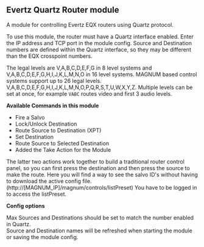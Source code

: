 ## Evertz Quartz Router module

A module for controlling Evertz EQX routers using Quartz protocol.

To use this module, the router must have a Quartz interface enabled. Enter the IP address and TCP port in the module config. Source and Destination numbers are defined within the Quartz interface, so they may be different than the EQX crosspoint numbers.

The legal levels are V,A,B,C,D,E,F,G in 8 level systems and V,A,B,C,D,E,F,G,H,I,J,K,L,M,N,O in 16 level systems. MAGNUM based control systems support up to 26 legal levels. V,A,B,C,D,E,F,G,H,I,J,K,L,M,N,O,P,Q,R,S,T,U,W,X,Y,Z.
Multiple levels can be set at once, for example `VABC` routes video and first 3 audio levels.

**Available Commands in this module**

-   Fire a Salvo
-   Lock/Unlock Destination
-   Route Source to Destination (XPT)
-   Set Destination
-   Route Source to Selected Destination
-	Added the Take Action for the Module

The latter two actions work together to build a traditional router control panel, so you can first press the destination and then press the source to make the route.
Here you will find a way to see the salvo ID's without having to download the active config file. (http://[MAGNUM_IP]/magnum/controls/listPreset)
You have to be logged in to access the listPreset.

**Config options**

Max Sources and Destinations should be set to match the number enabled in Quartz.  
Source and Destination names will be refreshed when starting the module or saving the module config.
